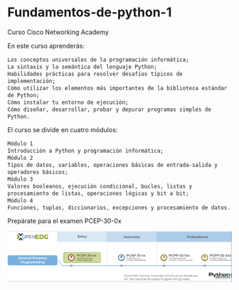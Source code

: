 # Fundamentos-de-python-1
Curso Cisco Networking Academy

En este curso aprenderás:

    Los conceptos universales de la programación informática;
    La sintaxis y la semántica del lenguaje Python;
    Habilidades prácticas para resolver desafíos típicos de implementación;
    Cómo utilizar los elementos más importantes de la biblioteca estándar de Python;
    Cómo instalar tu entorno de ejecución;
    Cómo diseñar, desarrollar, probar y depurar programas simples de Python.

El curso se divide en cuatro módulos:

    Módulo 1
    Introducción a Python y programación informática;
    Módulo 2
    Tipos de datos, variables, operaciones básicas de entrada-salida y operadores básicos;
    Módulo 3
    Valores booleanos, ejecución condicional, bucles, listas y procesamiento de listas, operaciones lógicas y bit a bit;
    Módulo 4
    Funciones, tuplas, diccionarios, excepciones y procesamiento de datos.

Prepárate para el examen PCEP-30-0x

![alt text](image.png)